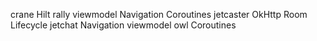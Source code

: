 crane Hilt
rally viewmodel Navigation Coroutines
jetcaster OkHttp Room Lifecycle
jetchat Navigation viewmodel
owl Coroutines